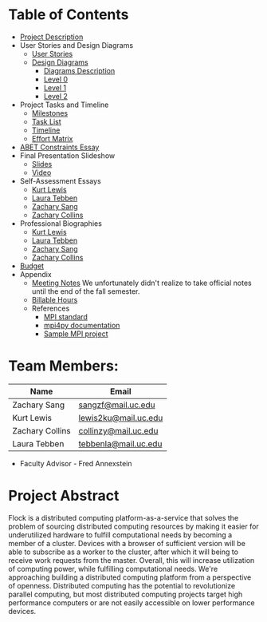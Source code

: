 # Table of Contents
* [Project Description](https://github.com/zacharysang/flock/blob/master/deliverables/Project-Description.md)
* User Stories and Design Diagrams
  * [User Stories](https://github.com/zacharysang/flock/blob/master/deliverables/User-Stories.md)
  * [Design Diagrams](https://github.com/zacharysang/flock/tree/master/deliverables/DesignDiagrams)
    * [Diagrams Description](https://github.com/zacharysang/flock/blob/master/deliverables/DesignDiagrams/README.md)
    * [Level 0](https://github.com/zacharysang/flock/blob/master/deliverables/DesignDiagrams/D0.PNG)
    * [Level 1](https://github.com/zacharysang/flock/blob/master/deliverables/DesignDiagrams/D1.PNG)
    * [Level 2](https://github.com/zacharysang/flock/blob/master/deliverables/DesignDiagrams/D2.PNG)
* Project Tasks and Timeline
  * [Milestones](https://github.com/zacharysang/flock/blob/master/deliverables/Milestones.md)
  * [Task List](https://github.com/zacharysang/flock/blob/master/deliverables/Task-List.md)
  * [Timeline](https://github.com/zacharysang/flock/blob/master/deliverables/Timeline.md)
  * [Effort Matrix](https://github.com/zacharysang/flock/blob/master/deliverables/Effort-Matrix.md)
* [ABET Constraints Essay](https://github.com/zacharysang/flock/blob/master/deliverables/ABET-Constraints.md)
* Final Presentation Slideshow
  * [Slides](https://docs.google.com/presentation/d/1QGvKdjvHirUKQ2LJcr3q2uhVYsB2ZXC-mSt1JQ2x0VQ/edit?usp=sharing)
  * [Video](https://youtu.be/aShXeIGqJ_s)
* Self-Assessment Essays
  * [Kurt Lewis](https://github.com/zacharysang/flock/blob/master/deliverables/self-assessments/Kurt-Lewis.md)
  * [Laura Tebben](https://github.com/zacharysang/flock/blob/master/deliverables/self-assessments/Laura-Tebben.md)
  * [Zachary Sang](https://github.com/zacharysang/flock/blob/master/deliverables/self-assessments/Zachary%20Sang%20-%20Self-Assessment%20Essay.md)
  * [Zachary Collins](https://github.com/zacharysang/flock/blob/master/deliverables/self-assessments/Zachary-Collins.md)
* Professional Biographies
  * [Kurt Lewis](https://github.com/zacharysang/flock/blob/master/deliverables/bios/Kurt-Lewis.md)
  * [Laura Tebben](https://github.com/zacharysang/flock/blob/master/deliverables/bios/Laura-Tebben.md)
  * [Zachary Sang](https://github.com/zacharysang/flock/blob/master/deliverables/bios/Zachary-Sang.md)
  * [Zachary Collins](https://github.com/zacharysang/flock/blob/master/deliverables/bios/Zach-Collins.md)
* [Budget](deliverables/Budget.md)
* Appendix
  * [Meeting Notes](https://drive.google.com/drive/folders/1PVwzs5Dj_kw85l8Qzl-TMyoeg3oy3s1V?usp=sharing) We unfortunately didn't realize to take official notes until the end of the fall semester.
  * [Billable Hours](deliverables/Billable-Hours.md)
  * References
    * [MPI standard](https://www.open-mpi.org/)
    * [mpi4py documentation](https://mpi4py.readthedocs.io/en/stable/)
    * [Sample MPI project](https://github.com/ltebben/distributed-keyword-indexer)

# Team Members:
|Name | Email|
|-----|------|
|Zachary Sang|sangzf@mail.uc.edu|
|Kurt Lewis|lewis2ku@mail.uc.edu|
|Zachary Collins|collinzy@mail.uc.edu|
|Laura Tebben|tebbenla@mail.uc.edu|
* Faculty Advisor - Fred Annexstein

# Project Abstract
Flock is a distributed computing platform-as-a-service that solves the problem of sourcing distributed computing resources by making it easier for underutilized hardware to fulfill computational needs by becoming a member of a cluster.
Devices with a browser of sufficient version will be able to subscribe as a worker to the cluster, after which it will being to receive work requests from the master.
Overall, this will increase utilization of computing power, while fulfilling computational needs.
We're approaching building a distributed computing platform from a perspective of openness. 
Distributed computing has the potential to revolutionize parallel computing, but most distributed computing projects target high performance computers or are not easily accessible on lower performance devices.

